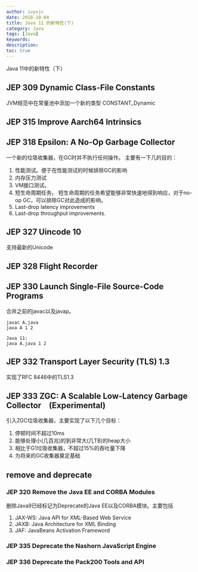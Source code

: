 ```yaml
---
author: ivyxjc
date: 2018-10-04
title: Java 11 的新特性(下)
category: Java
tags: [Java]
keywords:
description:
toc: true
---
```



Java 11中的新特性（下）

<!--more-->

## JEP 309 Dynamic Class-File Constants 
JVM规范中在常量池中添加一个新的类型 CONSTANT_Dynamic

## JEP 315 Improve Aarch64 Intrinsics 


## JEP 318 Epsilon: A No-Op Garbage Collector
一个新的垃圾收集器，在GC时并不执行任何操作。
主要有一下几的目的：
1. 性能测试。便于在性能测试的时候排除GC的影响
2. 内存压力测试
3. VM接口测试。
4. 短生命周期任务。 短生命周期的任务希望能够非常快速地得到响应，对于no-op GC，可以排除GC对此造成的影响。
5. Last-drop latency improvements 
6. Last-drop throughput improvements. 

## JEP 327 Uincode 10
支持最新的Unicode

## JEP 328 Flight Recorder

## JEP 330 Launch Single-File Source-Code Programs
合并之前的javac以及javap。

```
javac A.java
java A 1 2

Java 11:
java A.java 1 2
```

## JEP 332 Transport Layer Security (TLS) 1.3
实现了RFC 8446中的TLS1.3

## JEP 333 ZGC: A Scalable Low-Latency Garbage Collector (Experimental)

引入ZGC垃圾收集器，主要实现了以下几个目标：
1. 停顿时间不超过10ms
2. 能够处理小(几百兆)的到非常大(几TB)的heap大小
3. 相比于G1垃圾收集器，不超过15%的吞吐量下降
4. 为将来的GC收集器奠定基础


## remove and deprecate
### JEP 320 Remove the Java EE and CORBA Modules
删除Java9已经标记为Deprecate的Java EE以及CORBA模块。主要包括

1. JAX-WS: Java API for XML-Based Web Service
2. JAXB: Java Architecture for XML Binding
3. JAF: JavaBeans Activation Frameword


### JEP 335 Deprecate the Nashorn JavaScript Engine 

### JEP 336 Deprecate the Pack200 Tools and API